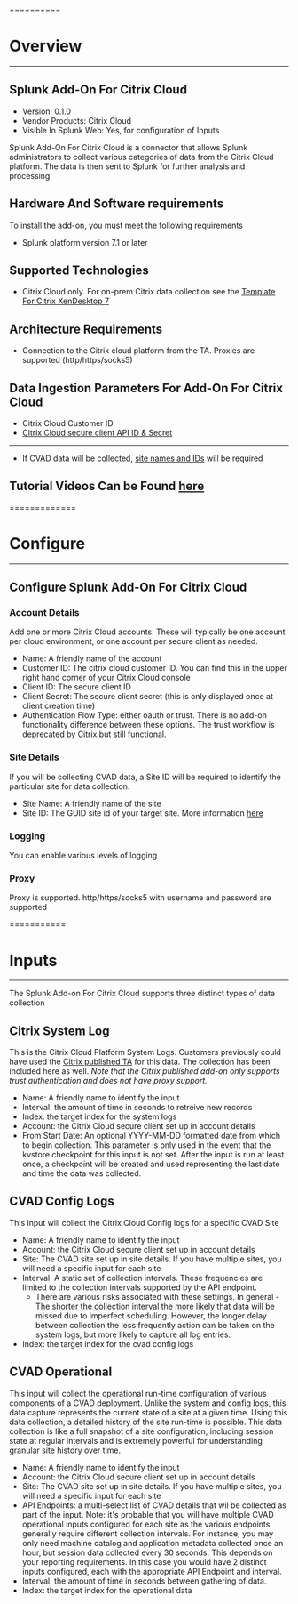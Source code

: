 ==========
# Overview
----------
## Splunk Add-On For Citrix Cloud
* Version: 0.1.0
* Vendor Products: Citrix Cloud
* Visible In Splunk Web: Yes, for configuration of Inputs

Splunk Add-On For Citrix Cloud is a connector that allows Splunk administrators to collect various categories of data from the Citrix Cloud platform.  The data is then sent to Splunk for further analysis and processing.

## Hardware And Software requirements
To install the add-on, you must meet the following requirements
* Splunk platform version 7.1 or later

## Supported Technologies
* Citrix Cloud only.  For on-prem Citrix data collection see the [Template For Citrix XenDesktop 7](https://splunkbase.splunk.com/app/1751/)

## Architecture Requirements
* Connection to the Citrix cloud platform from the TA.  Proxies are supported (http/https/socks5)

## Data Ingestion Parameters For Add-On For Citrix Cloud
* Citrix Cloud Customer ID
* [Citrix Cloud secure client API ID & Secret](https://developer.cloud.com/citrix-cloud/citrix-cloud-api-overview/docs/get-started-with-citrix-cloud-apis)
-------------
* If CVAD data will be collected, [site names and IDs](https://developer.cloud.com/citrixworkspace/virtual-apps-and-desktops/cvad-rest-apis/docs/how-to-get-site-id) will be required

## Tutorial Videos Can be Found [here](https://www.youtube.com/watch?v=oTA_Aorx3Zc&list=PL3UuMYMvn66UaqX_BzYVN7R0vcfT9pruK)

=============
# Configure
-------------
## Configure Splunk Add-On For Citrix Cloud

### Account Details
Add one or more Citrix Cloud accounts.  These will typically be one account per cloud environment, or one account per secure client as needed.

* Name: A friendly name of the account
* Customer ID: The citrix cloud customer ID.  You can find this in the upper right hand corner of your Citrix Cloud console
* Client ID: The secure client ID
* Client Secret: The secure client secret (this is only displayed once at client creation time)
* Authentication Flow Type: either oauth or trust.  There is no add-on functionality difference between these options.  The trust workflow is deprecated by Citrix but still functional.

### Site Details
If you will be collecting CVAD data, a Site ID will be required to identify the particular site for data collection.
* Site Name: A friendly name of the site
* Site ID: The GUID site id of your target site.  More information [here](https://developer.cloud.com/citrixworkspace/virtual-apps-and-desktops/cvad-rest-apis/docs/how-to-get-site-id)

### Logging
You can enable various levels of logging 

### Proxy
Proxy is supported.  http/https/socks5 with username and password are supported

===========
# Inputs
-----------
The Splunk Add-on For Citrix Cloud supports three distinct types of data collection

## Citrix System Log
This is the Citrix Cloud Platform System Logs.  Customers previously could have used the [Citrix published TA](https://splunkbase.splunk.com/app/5496/) for this data. The collection has been included here as well. 
_Note that the Citrix published add-on only supports trust authentication and does not have proxy support._
* Name: A friendly name to identify the input
* Interval: the amount of time in seconds to retreive new records
* Index: the target index for the system logs
* Account: the Citrix Cloud secure client set up in account details
* From Start Date: An optional YYYY-MM-DD formatted date from which to begin collection.  This parameter is only used in the event that the kvstore checkpoint for this input is not set.  After the input is run at least once, a checkpoint will be created and used representing the last date and time the data was collected.

## CVAD Config Logs
This input will collect the Citrix Cloud Config logs for a specific CVAD Site
* Name: A friendly name to identify the input
* Account: the Citrix Cloud secure client set up in account details
* Site: The CVAD site set up in site details.  If you have multiple sites, you will need a specific input for each site
* Interval: A static set of collection intervals.  These frequencies are limited to the collection intervals supported by the API endpoint. 
  - There are various risks associated with these settings.  In general - The shorter the collection interval the more likely that data will be missed due to imperfect scheduling. However, the longer delay between collection the less frequently action can be taken on the system logs, but more likely to capture all log entries.
* Index: the target index for the cvad config logs

## CVAD Operational
This input will collect the operational run-time configuration of various components of a CVAD deployment.  Unlike the system and config logs, this data capture represents the current state of a site at a given time.  Using this data collection, a detailed history of the site run-time is possible.  This data collection is like a full snapshot of a site configuration, including session state at regular intervals and is extremely powerful for understanding granular site history over time.
* Name: A friendly name to identify the input
* Account: the Citrix Cloud secure client set up in account details
* Site: The CVAD site set up in site details.  If you have multiple sites, you will need a specific input for each site
* API Endpoints: a multi-select list of CVAD details that wil be collected as part of the input.  Note: it's probable that you will have multiple CVAD operational inputs configured for each site as the various endpoints generally require different collection intervals.  For instance, you may only need machine catalog and application metadata collected once an hour, but session data collected every 30 seconds.  This depends on your reporting requirements.  In this case you would have 2 distinct inputs configured, each with the appropriate API Endpoint and interval.
* Interval: the amount of time in seconds between gathering of data.
* Index: the target index for the operational data


